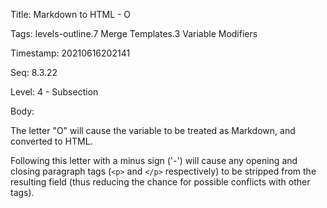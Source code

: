 Title:  Markdown to HTML - O

Tags:   levels-outline.7 Merge Templates.3 Variable Modifiers

Timestamp: 20210616202141

Seq:    8.3.22

Level:  4 - Subsection

Body: 

The letter "O" will cause the variable to be treated as Markdown, and converted to HTML.

Following this letter with a minus sign ('-') will cause any opening and closing paragraph tags (`<p>` and `</p>` respectively) to be stripped from the resulting field (thus reducing the chance for possible conflicts with other tags).

